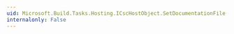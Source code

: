 ```yaml
---
uid: Microsoft.Build.Tasks.Hosting.ICscHostObject.SetDocumentationFile(System.String)
internalonly: False
---
```


